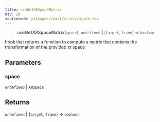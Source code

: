 ```yaml
---
title: useGetXRSpaceMatrix
nav: 29
sourcecode: packages/react/xr/src/space.tsx
---
```


> **useGetXRSpaceMatrix**(`space`): `undefined` \| (`target`, `frame`) => `boolean`

hook that returns a function to compute a matrix that contains the transformation of the provided xr space

## Parameters

### space

`undefined` | `XRSpace`

## Returns

`undefined` \| (`target`, `frame`) => `boolean`

